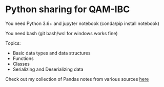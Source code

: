# Python sharing for QAM-IBC

You need Python 3.6+ and jupyter notebook (conda/pip install notebook)

You need bash (git bash/wsl for windows works fine)

Topics:

- Basic data types and data structures
- Functions
- Classes
- Serializing and Deserializing data

Check out my collection of Pandas notes from various sources [here](https://github.com/nimiew/pandas_notes)
